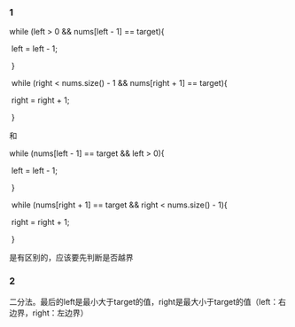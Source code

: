 ### 1

while (left > 0 && nums[left - 1] == target){

​        left = left - 1;

​      }

​      while (right < nums.size() - 1 && nums[right + 1] == target){

​        right = right + 1;

​      }

和

while (nums[left - 1] == target && left > 0){

​        left = left - 1;

​      }

​      while (nums[right + 1] == target && right < nums.size() - 1){

​        right = right + 1;

​      }

是有区别的，应该要先判断是否越界

### 2

二分法。最后的left是最小大于target的值，right是最大小于target的值（left：右边界，right：左边界）